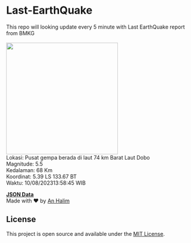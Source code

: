 # Last-EarthQuake
This repo will looking update every 5 minute with Last EarthQuake report from BMKG
<br>
<br>
<img src="https://static.bmkg.go.id/20230810135845.mmi.jpg" width="300"/>
<br>
Lokasi: Pusat gempa berada di laut 74 km Barat Laut Dobo <br>
Magnitude: 5.5 <br>
Kedalaman: 68 Km <br>
Koordinat: 5.39 LS 133.67 BT <br>
Waktu: 10/08/202313:58:45 WIB <br>

<a href="./data/data.json">**JSON Data**</a>
<br>
Made with ❤️ by <a href="https://github.com/an-halim">An Halim</a>
## License

This project is open source and available under the [MIT License](LICENSE).
